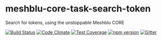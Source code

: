 # meshblu-core-task-search-token
Search for tokens, using the unstoppable Meshblu CORE

[![Build Status](https://travis-ci.org/octoblu/meshblu-core-task-search-token.svg?branch=master)](https://travis-ci.org/octoblu/meshblu-core-task-search-token)
[![Code Climate](https://codeclimate.com/github/octoblu/meshblu-core-task-search-token/badges/gpa.svg)](https://codeclimate.com/github/octoblu/meshblu-core-task-search-token)
[![Test Coverage](https://codeclimate.com/github/octoblu/meshblu-core-task-search-token/badges/coverage.svg)](https://codeclimate.com/github/octoblu/meshblu-core-task-search-token)
[![npm version](https://badge.fury.io/js/meshblu-core-task-search-token.svg)](http://badge.fury.io/js/meshblu-core-task-search-token)
[![Gitter](https://badges.gitter.im/octoblu/help.svg)](https://gitter.im/octoblu/help)
